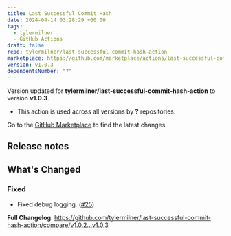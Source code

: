 ```yaml
---
title: Last Successful Commit Hash
date: 2024-04-14 03:28:29 +00:00
tags:
  - tylermilner
  - GitHub Actions
draft: false
repo: tylermilner/last-successful-commit-hash-action
marketplace: https://github.com/marketplace/actions/last-successful-commit-hash
version: v1.0.3
dependentsNumber: "?"
---
```



Version updated for **tylermilner/last-successful-commit-hash-action** to version **v1.0.3**.
- This action is used across all versions by **?** repositories.

Go to the [GitHub Marketplace](https://github.com/marketplace/actions/last-successful-commit-hash) to find the latest changes.

## Release notes

## What's Changed

### Fixed

- Fixed debug logging.
  ([#25](https://github.com/tylermilner/last-successful-commit-hash-action/pull/25))

**Full Changelog**: https://github.com/tylermilner/last-successful-commit-hash-action/compare/v1.0.2...v1.0.3
